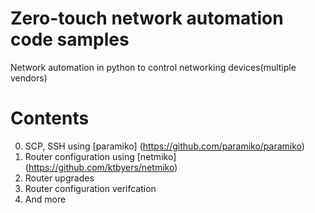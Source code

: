 # Zero-touch network automation code samples
  Network automation in python to control networking devices(multiple vendors)
# Contents
0. SCP, SSH using [paramiko] (https://github.com/paramiko/paramiko)
1. Router configuration using [netmiko] (https://github.com/ktbyers/netmiko)
2. Router upgrades
3. Router configuration verifcation
4. And more
